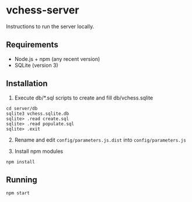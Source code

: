 # vchess-server

Instructions to run the server locally.

## Requirements

 - Node.js + npm (any recent version)
 - SQLite (version 3)

## Installation

 1. Execute db/\*.sql scripts to create and fill db/vchess.sqlite

```
cd server/db
sqlite3 vchess.sqlite.db
sqlite> .read create.sql
sqlite> .read populate.sql
sqlite> .exit
```

 2. Rename and edit `config/parameters.js.dist` into `config/parameters.js`

 3. Install npm modules
 
 ```
 npm install
 ```

 ## Running

```
npm start
```
